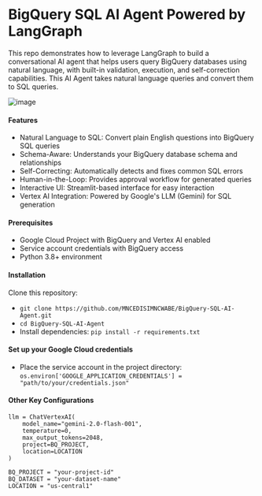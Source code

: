 # BigQuery SQL AI Agent Powered by LangGraph

This repo demonstrates how to leverage LangGraph to build a conversational AI agent that helps users query BigQuery databases using natural language, with built-in validation, execution, and self-correction capabilities. This AI Agent takes natural language queries and convert them to SQL queries.

![image](https://github.com/user-attachments/assets/f7af3c99-912f-4630-a13e-205c8e5806fc)


#### Features
- Natural Language to SQL: Convert plain English questions into BigQuery SQL queries
- Schema-Aware: Understands your BigQuery database schema and relationships
- Self-Correcting: Automatically detects and fixes common SQL errors
- Human-in-the-Loop: Provides approval workflow for generated queries
- Interactive UI: Streamlit-based interface for easy interaction
- Vertex AI Integration: Powered by Google's LLM (Gemini) for SQL generation

#### Prerequisites
- Google Cloud Project with BigQuery and Vertex AI enabled
- Service account credentials with BigQuery access
- Python 3.8+ environment

#### Installation
Clone this repository:
- ``git clone https://github.com/MNCEDISIMNCWABE/BigQuery-SQL-AI-Agent.git``
- ```cd BigQuery-SQL-AI-Agent```
- Install dependencies: ```pip install -r requirements.txt```

#### Set up your Google Cloud credentials
- Place the service account in the project directory: ```os.environ['GOOGLE_APPLICATION_CREDENTIALS'] = "path/to/your/credentials.json"```

#### Other Key Configurations
```
llm = ChatVertexAI(
    model_name="gemini-2.0-flash-001", 
    temperature=0,                     
    max_output_tokens=2048,             
    project=BQ_PROJECT,
    location=LOCATION
)

BQ_PROJECT = "your-project-id"         
BQ_DATASET = "your-dataset-name"       
LOCATION = "us-central1"
```


